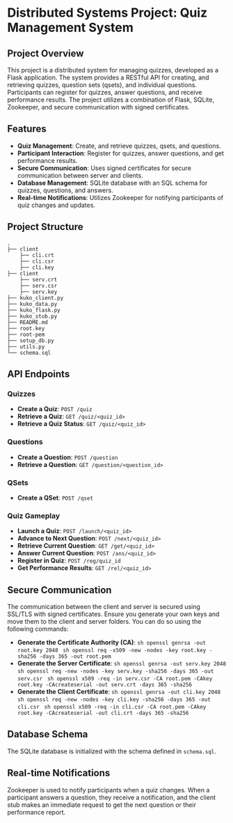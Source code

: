 # Distributed Systems Project: Quiz Management System

## Project Overview

This project is a distributed system for managing quizzes, developed as a Flask application. The system provides a RESTful API for creating, and retrieving quizzes, question sets (qsets), and individual questions. Participants can register for quizzes, answer questions, and receive performance results. The project utilizes a combination of Flask, SQLite, Zookeeper, and secure communication with signed certificates.

## Features

- **Quiz Management**: Create, and retrieve quizzes, qsets, and questions.
- **Participant Interaction**: Register for quizzes, answer questions, and get performance results.
- **Secure Communication**: Uses signed certificates for secure communication between server and clients.
- **Database Management**: SQLite database with an SQL schema for quizzes, questions, and answers.
- **Real-time Notifications**: Utilizes Zookeeper for notifying participants of quiz changes and updates.

## Project Structure

```plaintext
.
├── client
    ├── cli.crt
    ├── cli.csr
    ├── cli.key
├── client
    ├── serv.crt
    ├── serv.csr
    ├── serv.key
├── kuko_client.py
├── kuko_data.py
├── kuko_flask.py
├── kuko_stub.py
├── README.md
├── root.key
├── root-pem
├── setup_db.py
├── utils.py
└── schema.sql

```

## API Endpoints

### Quizzes

- **Create a Quiz**: `POST /quiz`
- **Retrieve a Quiz**: `GET /quiz/<quiz_id>`
- **Retrieve a Quiz Status**: `GET /quiz/<quiz_id>`

### Questions

- **Create a Question**: `POST /question`
- **Retrieve a Question**: `GET /question/<question_id>`

### QSets

- **Create a QSet**: `POST /qset`

### Quiz Gameplay

- **Launch a Quiz**: `POST /launch/<quiz_id>`
- **Advance to Next Question**: `POST /next/<quiz_id>`
- **Retrieve Current Question**: `GET /get/<quiz_id>`
- **Answer Current Question**: `POST /ans/<quiz_id>`
- **Register in Quiz**: `POST /reg/quiz_id`
- **Get Performance Results**: `GET /rel/<quiz_id>`

## Secure Communication

The communication between the client and server is secured using SSL/TLS with signed certificates. Ensure you generate your own keys and move them to the client and server folders. You can do so using the following commands:

- **Generate the Certificate Authority (CA)**:
        ```sh
        openssl genrsa -out root.key 2048 ```
        ```sh
        openssl req -x509 -new -nodes -key root.key -sha256 -days 365 -out root.pem
        ```
- **Generate the Server Certificate**:
        ```sh
        openssl genrsa -out serv.key 2048
        ```
        ```sh
        openssl req -new -nodes -key serv.key -sha256 -days 365 -out serv.csr
        ```
        ```sh
        openssl x509 -req -in serv.csr -CA root.pem -CAkey root.key -CAcreateserial -out serv.crt -days 365 -sha256
        ```
- **Generate the Client Certificate**:
        ```sh
        openssl genrsa -out cli.key 2048
        ```
        ```sh
        openssl req -new -nodes -key cli.key -sha256 -days 365 -out cli.csr
        ```
        ```sh
        openssl x509 -req -in cli.csr -CA root.pem -CAkey root.key -CAcreateserial -out cli.crt -days 365 -sha256
        ```

## Database Schema

The SQLite database is initialized with the schema defined in `schema.sql`.

## Real-time Notifications

Zookeeper is used to notify participants when a quiz changes. When a participant answers a question, they receive a notification, and the client stub makes an immediate request to get the next question or their performance report.